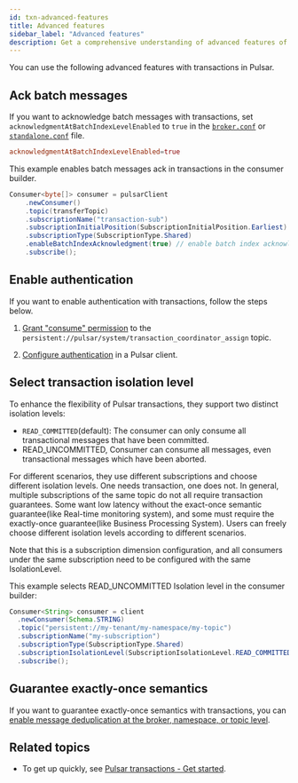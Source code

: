 ```yaml
---
id: txn-advanced-features
title: Advanced features
sidebar_label: "Advanced features"
description: Get a comprehensive understanding of advanced features of transactions in Pulsar.
---
```


You can use the following advanced features with transactions in Pulsar.

## Ack batch messages

If you want to acknowledge batch messages with transactions, set `acknowledgmentAtBatchIndexLevelEnabled` to `true` in the [`broker.conf`](https://github.com/apache/pulsar/blob/master/conf/broker.conf) or [`standalone.conf`](https://github.com/apache/pulsar/blob/master/conf/standalone.conf) file.


```conf
acknowledgmentAtBatchIndexLevelEnabled=true
```

This example enables batch messages ack in transactions in the consumer builder.

```java
Consumer<byte[]> consumer = pulsarClient
    .newConsumer()
    .topic(transferTopic)
    .subscriptionName("transaction-sub")
    .subscriptionInitialPosition(SubscriptionInitialPosition.Earliest)
    .subscriptionType(SubscriptionType.Shared)
    .enableBatchIndexAcknowledgment(true) // enable batch index acknowledgment
    .subscribe();
```

## Enable authentication

If you want to enable authentication with transactions, follow the steps below.

1. [Grant "consume" permission](admin-api-topics.md#grant-permission) to the `persistent://pulsar/system/transaction_coordinator_assign` topic.

2. [Configure authentication](security-overview/#authentication) in a Pulsar client.

## Select transaction isolation level

To enhance the flexibility of Pulsar transactions, they support two distinct isolation levels:
- `READ_COMMITTED`(default): The consumer can only consume all transactional messages that have been committed.
- READ_UNCOMMITTED, Consumer can consume all messages, even transactional messages which have been aborted.

For different scenarios, they use different subscriptions and choose different isolation levels. One needs transaction, one does not. In general, multiple subscriptions of the same topic do not all
require transaction guarantees. Some want low latency without the exact-once semantic guarantee(like Real-time monitoring system), and some must require the exactly-once guarantee(like Business Processing System).
Users can freely choose different isolation levels according to different scenarios.

Note that this is a subscription dimension configuration, and all consumers under the same subscription need to be configured with the same IsolationLevel.

This example selects READ_UNCOMMITTED Isolation level in the consumer builder:

```java
Consumer<String> consumer = client
  .newConsumer(Schema.STRING)
  .topic("persistent://my-tenant/my-namespace/my-topic")
  .subscriptionName("my-subscription")
  .subscriptionType(SubscriptionType.Shared)
  .subscriptionIsolationLevel(SubscriptionIsolationLevel.READ_COMMITTED) // Adding the isolation level configuration
  .subscribe();
```

## Guarantee exactly-once semantics

If you want to guarantee exactly-once semantics with transactions, you can [enable message deduplication at the broker, namespace, or topic level](cookbooks-deduplication.md#enable-message-deduplication-at-namespace-or-topic-level).

## Related topics

- To get up quickly, see [Pulsar transactions - Get started](txn-use.md).
